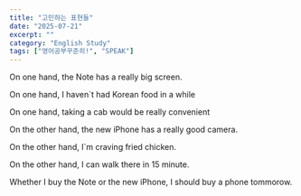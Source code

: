 ```yaml
---
title: "고민하는 표현들"
date: "2025-07-21"
excerpt: ""
category: "English Study"
tags: ["영어공부꾸준히!", "SPEAK"]
---
```


On one hand, the Note has a really big screen.

On one hand, I haven`t had Korean food in a while

On one hand, taking a cab would be really convenient

On the other hand, the new iPhone has a really good camera.

On the other hand, I`m craving fried chicken.

On the other hand, I can walk there in 15 minute.

Whether I buy the Note or the new iPhone, I should buy a phone tommorow.

